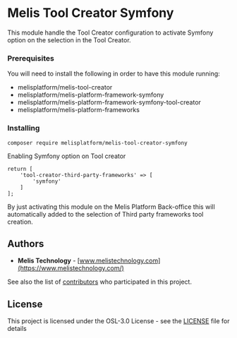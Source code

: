 # Melis Tool Creator Symfony
This module handle the Tool Creator configuration to activate Symfony option on
the selection in the Tool Creator.

### Prerequisites
You will need to install the following in order to have this module running:
* melisplatform/melis-tool-creator
* melisplatform/melis-platform-framework-symfony
* melisplatform/melis-platform-framework-symfony-tool-creator
* melisplatform/melis-platform-frameworks

### Installing
```
composer require melisplatform/melis-tool-creator-symfony
```

Enabling Symfony option on Tool creator
```
return [
    'tool-creator-third-party-frameworks' => [
        'symfony'
    ]
];

```

By just activating this module on the Melis Platform Back-office this will automatically added to the 
selection of Third party frameworks tool creation.

## Authors
* **Melis Technology** - [www.melistechnology.com](https://www.melistechnology.com/)

See also the list of [contributors](https://github.com/melisplatform/melis-core/contributors) who participated in this project.


## License
This project is licensed under the OSL-3.0 License - see the [LICENSE](LICENSE) file for details